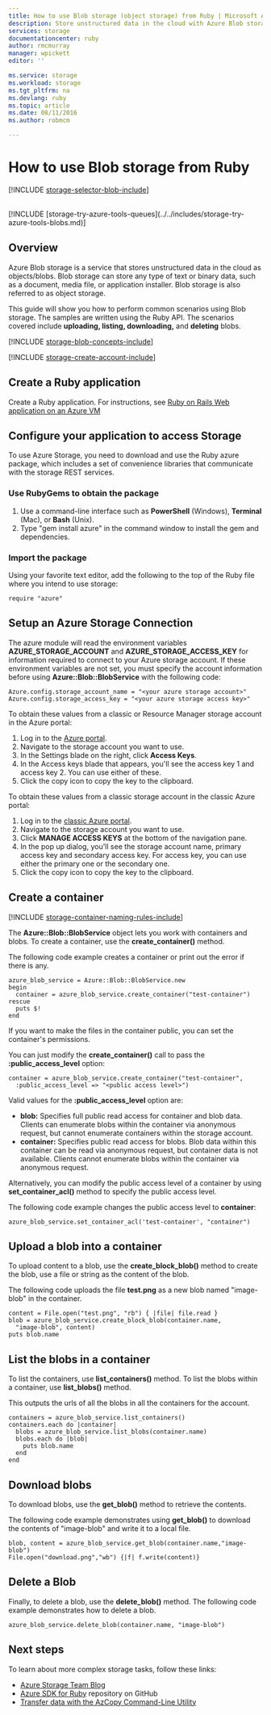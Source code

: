 ```yaml
---
title: How to use Blob storage (object storage) from Ruby | Microsoft Azure
description: Store unstructured data in the cloud with Azure Blob storage (object storage).
services: storage
documentationcenter: ruby
author: rmcmurray
manager: wpickett
editor: ''

ms.service: storage
ms.workload: storage
ms.tgt_pltfrm: na
ms.devlang: ruby
ms.topic: article
ms.date: 08/11/2016
ms.author: robmcm

---
```

# How to use Blob storage from Ruby
[!INCLUDE [storage-selector-blob-include](../../includes/storage-selector-blob-include.md)]

<br/>
[!INCLUDE [storage-try-azure-tools-queues](../../includes/storage-try-azure-tools-blobs.md)]

## Overview
Azure Blob storage is a service that stores unstructured data in the cloud as objects/blobs. Blob storage can store any type of text or binary data, such as a document, media file, or application installer. Blob storage is also referred to as object storage.

This guide will show you how to perform common scenarios using Blob storage. The samples are written using the Ruby API. The scenarios covered include **uploading, listing, downloading,** and **deleting** blobs.

[!INCLUDE [storage-blob-concepts-include](../../includes/storage-blob-concepts-include.md)]

[!INCLUDE [storage-create-account-include](../../includes/storage-create-account-include.md)]

## Create a Ruby application
Create a Ruby application. For instructions, 
see [Ruby on Rails Web application on an Azure VM](../virtual-machines/virtual-machines-linux-classic-ruby-rails-web-app.md)

## Configure your application to access Storage
To use Azure Storage, you need to download and use the Ruby azure package, which includes a set of convenience libraries that communicate with the storage REST services.

### Use RubyGems to obtain the package
1. Use a command-line interface such as **PowerShell** (Windows), **Terminal** (Mac), or **Bash** (Unix).
2. Type "gem install azure" in the command window to install the gem and dependencies.

### Import the package
Using your favorite text editor, add the following to the top of the Ruby file where you intend to use storage:

    require "azure"

## Setup an Azure Storage Connection
The azure module will read the environment variables **AZURE\_STORAGE\_ACCOUNT** and **AZURE\_STORAGE\_ACCESS_KEY**
for information required to connect to your Azure storage account. If these environment variables are not set, you must specify the account information before using **Azure::Blob::BlobService** with the following code:

    Azure.config.storage_account_name = "<your azure storage account>"
    Azure.config.storage_access_key = "<your azure storage access key>"


To obtain these values from a classic or Resource Manager storage account in the Azure portal:

1. Log in to the [Azure portal](https://portal.azure.com).
2. Navigate to the storage account you want to use.
3. In the Settings blade on the right, click **Access Keys**.
4. In the Access keys blade that appears, you'll see the access key 1 and access key 2. You can use either of these. 
5. Click the copy icon to copy the key to the clipboard. 

To obtain these values from a classic storage account in the classic Azure portal:

1. Log in to the [classic Azure portal](https://manage.windowsazure.com).
2. Navigate to the storage account you want to use.
3. Click **MANAGE ACCESS KEYS** at the bottom of the navigation pane.
4. In the pop up dialog, you'll see the storage account name, primary access key and secondary access key. For access key, you can use either the primary one or the secondary one. 
5. Click the copy icon to copy the key to the clipboard.

## Create a container
[!INCLUDE [storage-container-naming-rules-include](../../includes/storage-container-naming-rules-include.md)]

The **Azure::Blob::BlobService** object lets you work with containers and blobs. To create a container, use the **create\_container()** method.

The following code example creates a container or print out the error if there is any.

    azure_blob_service = Azure::Blob::BlobService.new
    begin
      container = azure_blob_service.create_container("test-container")
    rescue
      puts $!
    end

If you want to make the files in the container public, you can set the container's permissions.

You can just modify the <strong>create\_container()</strong> call to pass the **:public\_access\_level** option:

    container = azure_blob_service.create_container("test-container",
      :public_access_level => "<public access level>")


Valid values for the **:public\_access\_level** option are:

* **blob:** Specifies full public read access for container and blob data. Clients can enumerate blobs within the container via anonymous request, but cannot enumerate containers within the storage account.
* **container:** Specifies public read access for blobs. Blob data within this container can be read via anonymous request, but container data is not available. Clients cannot enumerate blobs within the container via anonymous request.

Alternatively, you can modify the public access level of a container by using **set\_container\_acl()** method to specify the public access level.

The following code example changes the public access level to **container**:

    azure_blob_service.set_container_acl('test-container', "container")

## Upload a blob into a container
To upload content to a blob, use the **create\_block\_blob()** method to create the blob, use a file or string as the content of the blob.

The following code uploads the file **test.png** as a new blob named "image-blob" in the container.

    content = File.open("test.png", "rb") { |file| file.read }
    blob = azure_blob_service.create_block_blob(container.name,
      "image-blob", content)
    puts blob.name

## List the blobs in a container
To list the containers, use **list_containers()** method.
To list the blobs within a container, use **list\_blobs()** method.

This outputs the urls of all the blobs in all the containers for the account.

    containers = azure_blob_service.list_containers()
    containers.each do |container|
      blobs = azure_blob_service.list_blobs(container.name)
      blobs.each do |blob|
        puts blob.name
      end
    end

## Download blobs
To download blobs, use the **get\_blob()** method to retrieve the contents.

The following code example demonstrates using **get\_blob()** to download the contents of "image-blob" and write it to a local file.

    blob, content = azure_blob_service.get_blob(container.name,"image-blob")
    File.open("download.png","wb") {|f| f.write(content)}

## Delete a Blob
Finally, to delete a blob, use the **delete\_blob()** method. The following code example demonstrates how to delete a blob.

    azure_blob_service.delete_blob(container.name, "image-blob")

## Next steps
To learn about more complex storage tasks, follow these links:

* [Azure Storage Team Blog](http://blogs.msdn.com/b/windowsazurestorage/)
* [Azure SDK for Ruby](https://github.com/WindowsAzure/azure-sdk-for-ruby) repository on GitHub
* [Transfer data with the AzCopy Command-Line Utility](storage-use-azcopy.md)

